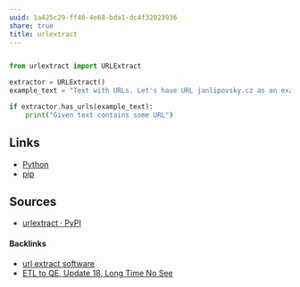 ```yaml
---
uuid: 1a425c29-ff46-4e68-bda1-dc4f32023936
share: true
title: urlextract
---
```

``` python

from urlextract import URLExtract

extractor = URLExtract()
example_text = "Text with URLs. Let's have URL janlipovsky.cz as an example."

if extractor.has_urls(example_text):
    print("Given text contains some URL")

```


## Links

* [Python](../80428ac9-197a-4c70-9230-119cf9079782)
* [pip](../281aeb90-8a3a-4a12-ac70-4f0f56efa762)

## Sources

* [urlextract · PyPI](https://pypi.org/project/urlextract/)

#### Backlinks

* [url extract software](/63a2e775-20b2-46c7-a4e4-0d27eea261b5)
* [ETL to QE, Update 18, Long Time No See](/07184fda-87ef-4fa9-9c6e-1c4382f6fabc)